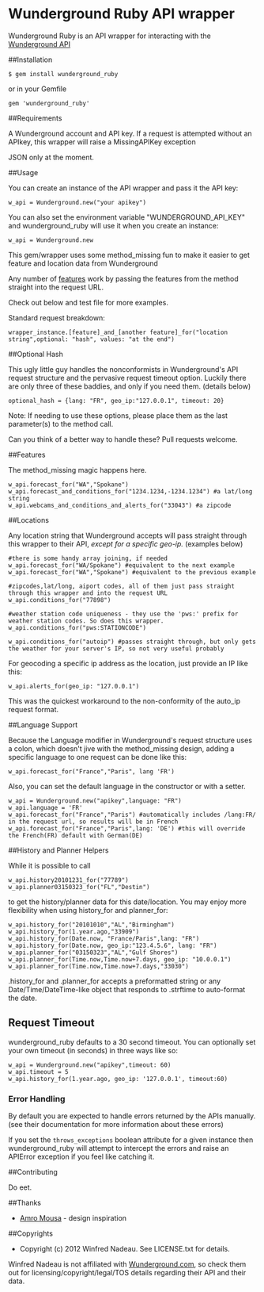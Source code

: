 # Wunderground Ruby API wrapper

Wunderground Ruby is an API wrapper for interacting with the [Wunderground API](http://www.wunderground.com/weather/api/)


##Installation

    $ gem install wunderground_ruby

or in your Gemfile

	gem 'wunderground_ruby'

##Requirements

A Wunderground account and API key.
If a request is attempted without an APIkey, this wrapper will raise a MissingAPIKey exception

JSON only at the moment.

##Usage

You can create an instance of the API wrapper and pass it the API key:

    w_api = Wunderground.new("your apikey")

You can also set the environment variable "WUNDERGROUND_API_KEY" and wunderground_ruby will use it when you create an instance:

    w_api = Wunderground.new

This gem/wrapper uses some method_missing fun to make it easier to get feature and location data from Wunderground

Any number of [features](http://www.wunderground.com/weather/api/d/documentation.html#request) work by passing the features from the method straight into the request URL.

Check out below and test file for more examples.

Standard request breakdown:

	wrapper_instance.[feature]_and_[another feature]_for("location string",optional: "hash", values: "at the end")
	
##Optional Hash

This ugly little guy handles the nonconformists in Wunderground's API request structure and the pervasive request timeout option.
Luckily there are only three of these baddies, and only if you need them. (details below)

	optional_hash = {lang: "FR", geo_ip:"127.0.0.1", timeout: 20}
	
Note: If needing to use these options, please place them as the last parameter(s) to the method call.
	
Can you think of a better way to handle these? Pull requests welcome.

##Features

The method_missing magic happens here.

	w_api.forecast_for("WA","Spokane")
	w_api.forecast_and_conditions_for("1234.1234,-1234.1234") #a lat/long string
	w_api.webcams_and_conditions_and_alerts_for("33043") #a zipcode

##Locations

Any location string that Wunderground accepts will pass straight through this wrapper to their API, _except for a specific geo-ip._ (examples below)

	#there is some handy array joining, if needed
	w_api.forecast_for("WA/Spokane") #equivalent to the next example
	w_api.forecast_for("WA","Spokane") #equivalent to the previous example
	
	#zipcodes,lat/long, aiport codes, all of them just pass straight through this wrapper and into the request URL
	w_api.conditions_for("77898")
	
	#weather station code uniqueness - they use the 'pws:' prefix for weather station codes. So does this wrapper.
	w_api.conditions_for("pws:STATIONCODE")
	
	w_api.conditions_for("autoip") #passes straight through, but only gets the weather for your server's IP, so not very useful probably
	
For geocoding a specific ip address as the location, just provide an IP like this:
	
	w_api.alerts_for(geo_ip: "127.0.0.1")
	
This was the quickest workaround to the non-conformity of the auto_ip request format.
	
	
##Language Support

Because the Language modifier in Wunderground's request structure uses a colon, which doesn't jive with the method_missing design, adding a specific language to one request can be done like this:

	w_api.forecast_for("France","Paris", lang 'FR')

Also, you can set the default language in the constructor or with a setter.

	w_api = Wunderground.new("apikey",language: "FR")
	w_api.language = 'FR'
	w_api.forecast_for("France","Paris") #automatically includes /lang:FR/ in the request url, so results will be in French
	w_api.forecast_for("France","Paris",lang: 'DE') #this will override the French(FR) default with German(DE)
	
##History and Planner Helpers

While it is possible to call

	w_api.history20101231_for("77789")
	w_api.planner03150323_for("FL","Destin")

to get the history/planner data for this date/location. You may enjoy more flexibility when using history_for and planner_for:

	w_api.history_for("20101010","AL","Birmingham")
	w_api.history_for(1.year.ago,"33909")
	w_api.history_for(Date.now, "France/Paris",lang: "FR")
	w_api.history_for(Date.now, geo_ip:"123.4.5.6", lang: "FR")
	w_api.planner_for("03150323","AL","Gulf Shores")
	w_api.planner_for(Time.now,Time.now+7.days, geo_ip: "10.0.0.1")
	w_api.planner_for(Time.now,Time.now+7.days,"33030")

.history_for and .planner_for accepts a preformatted string or any Date/Time/DateTime-like object that responds to .strftime to auto-format the date.


## Request Timeout

wunderground_ruby defaults to a 30 second timeout. You can optionally set your own timeout (in seconds) in three ways like so:

	w_api = Wunderground.new("apikey",timeout: 60)
    w_api.timeout = 5
	w_api.history_for(1.year.ago, geo_ip: '127.0.0.1', timeout:60)


### Error Handling

By default you are expected to handle errors returned by the APIs manually. (see their documentation for more information about these errors)

If you set the `throws_exceptions` boolean attribute for a given instance then
wunderground_ruby will attempt to intercept the errors and raise an APIError exception if you feel like catching it.

##Contributing

Do eet.

##Thanks

* [Amro Mousa](https://github.com/amro) - design inspiration


##Copyrights

* Copyright (c) 2012 Winfred Nadeau. See LICENSE.txt for details.

Winfred Nadeau is not affiliated with [Wunderground.com](http://wunderground.com), so check them out for licensing/copyright/legal/TOS details regarding their API and their data.
